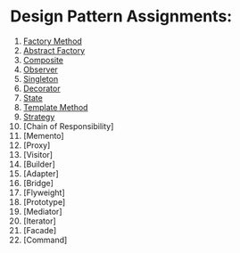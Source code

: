 # Design Pattern Assignments:

01. [Factory Method](src/main/java/factory_method/rpg_map)
02. [Abstract Factory](src/main/java/abstract_factory/ascii_art)
03. [Composite](src/main/java/composite/organization)
04. [Observer](src/main/java/observer/weather_station)
05. [Singleton](src/main/java/singleton/logger)
06. [Decorator](src/main/java/decorator/printer)
07. [State](src/main/java/state/game)
08. [Template Method](src/main/java/template_method/game)
09. [Strategy](src/main/java/strategy/sorting)
10. [Chain of Responsibility]
11. [Memento]
12. [Proxy]
13. [Visitor]
14. [Builder]
15. [Adapter]
16. [Bridge]
17. [Flyweight]
18. [Prototype]
19. [Mediator]
20. [Iterator]
21. [Facade]
22. [Command]
